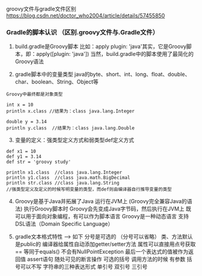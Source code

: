 groovy文件与gradle文件区别
https://blog.csdn.net/doctor_who2004/article/details/57455850

### Gradle的脚本认识 （区别.groovy文件与.Gradle文件）
1. build.gradle是Groovy脚本 
   比如：apply plugin: 'java'其实，它是Groovy脚本，即：apply([plugin: 'java'])
   当然，build.gradle中的脚本使用了最简化的Groovy语法

2. gradle脚本中的变量类型
   java的byte、short、int、long、float、double、char、boolean、String、Object等
```
Groovy中最终都是对象类型

int x = 10
println x.class //结果为：class java.lang.Integer

double y = 3.14
println y.class  //结果为：class java.lang.Double
```

3. 变量的定义：强类型定义方式和弱类型def定义方式
```
def x1 = 10
def y1 = 3.14
def str = 'groovy study'

println x1.class  //class java.lang.Integer
println y1.class  //class java.math.BigDecimal
println str.class //class java.lang.String
//强类型定义及定义的时候写明变量的类型，而def则由编译器自行推导变量的类型
```

4. Groovy是基于Java并拓展了Java 运行在JVM上 (Groovy完全兼容Java的语法)
   执行Groovy脚本时 Groovy会先变成Java字节码，然后执行在JVM上
   既可以用于面向对象编程，有可以作为脚本语言
   Groovy是一种动态语言 支持DSL语法（Domain Specific Language）
 
5. gradle文本格式特性 --> 如下
   分号是可选的   （分号可以省略） 
   类、方法默认是public的
   编译器给属性自动添加getter/setter方法
   属性可以直接用点号获取
   == 等同于equals() 不会有NullPointException
   最后一个表达式的值被作为返回值
   assert语句 随处可见的断言操作
   可选的括号 调用方法的时候 有参数 括号可以不写
   字符串的三种表达形式 单引号 双引号 三引号